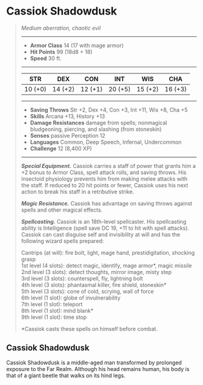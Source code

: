 # Cassiok Shadowdusk
>*Medium aberration, chaotic evil*
>___
>- **Armor Class** 14 (17 with mage armor)
>- **Hit Points** 99 (18d8 + 18)
>- **Speed** 30 ft.
>___
>|STR|DEX|CON|INT|WIS|CHA|
>|:---:|:---:|:---:|:---:|:---:|:---:|
>|10 (+0)|14 (+2)|12 (+1)|20 (+5)|15 (+2)|16 (+3)|
>___
>- **Saving Throws** Str +2, Dex +4, Con +3, Int +11, Wis +8, Cha +5
>- **Skills** Arcana +13, History +13
>- **Damage Resistances** damage from spells; nonmagical bludgeoning, piercing, and slashing (from stoneskin)
>- **Senses** passive Perception 12
>- **Languages** Common, Deep Speech, Infernal, Undercommon
>- **Challenge** 12 (8,400 XP)
>___
>***Special Equipment.*** Cassiok carries a staff of power that grants him a +2 bonus to Armor Class, spell attack rolls, and saving throws. His insectoid physiology prevents him from making melee attacks with the staff. If reduced to 20 hit points or fewer, Cassiok uses his next action to break his staff in a retributive strike.  
>
>***Magic Resistance.*** Cassiok has advantage on saving throws against spells and other magical effects.  
>
>***Spellcasting.*** Cassiok is an 18th-level spellcaster. His spellcasting ability is Intelligence (spell save DC 19, +11 to hit with spell attacks). Cassiok can cast disguise self and invisibility at will and has the following wizard spells prepared:  
>
>Cantrips (at will): fire bolt, light, mage hand, prestidigitation, shocking grasp  
>1st level (4 slots): detect magic, identify, mage armor*, magic missile  
>2nd level (3 slots): detect thoughts, mirror image, misty step  
>3rd level (3 slots): counterspell, fly, lightning bolt  
>4th level (3 slots): phantasmal killer, fire shield, stoneskin*  
>5th level (3 slots): cone of cold, scrying, wall of force  
>6th level (1 slot): globe of invulnerability  
>7th level (1 slot): teleport  
>8th level (1 slot): mind blank*  
>9th level (1 slot): time stop  
>
>*Cassiok casts these spells on himself before combat.
## Cassiok Shadowdusk
Cassiok Shadowdusk is a middle-aged man transformed by prolonged exposure to the Far Realm. Although his head remains human, his body is that of a giant beetle that walks on its hind legs.